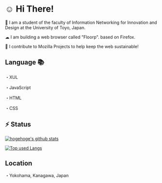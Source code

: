 # ☺ Hi There!  

🏫 I am a student of the faculty of Information Networking for Innovation and Design at the University of Toyo, Japan.  

☁ I am building a web browser called "Floorp". based on Firefox.  

🦕 I contribute to Mozilla Projects to help keep the web sustainable!

## Language 📚

・XUL

・JavaScript

・HTML

・CSS

## ⚡ Status

[![hogehoge's github stats](https://github-readme-stats.vercel.app/api?username=surapunoyousei&hide=contribs&count_private=true&show_icons=true&theme=tokyonight)](https://github.com/surapunoyousei/)

[![Top used Langs](https://github-readme-stats.vercel.app/api/top-langs/?username=surapunoyousei&layout=compact&theme=tokyonight)](https://github.com/surapunoyousei/)


## Location

・Yokohama, Kanagawa, Japan

